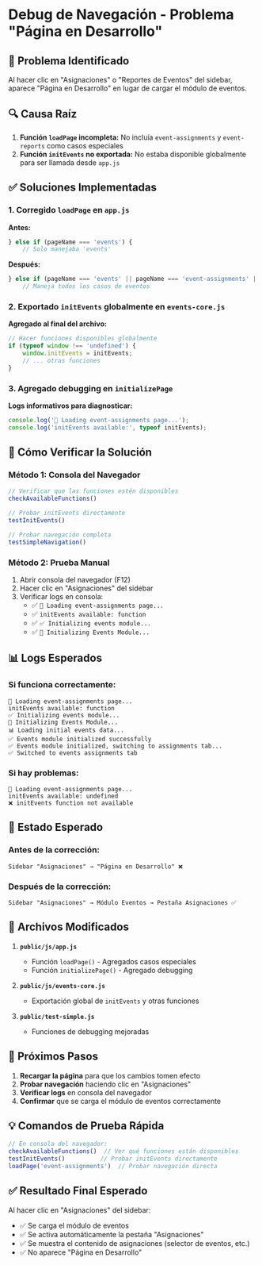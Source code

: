 # Debug de Navegación - Problema "Página en Desarrollo"

## 🐛 **Problema Identificado**

Al hacer clic en "Asignaciones" o "Reportes de Eventos" del sidebar, aparece "Página en Desarrollo" en lugar de cargar el módulo de eventos.

## 🔍 **Causa Raíz**

1. **Función `loadPage` incompleta:** No incluía `event-assignments` y `event-reports` como casos especiales
2. **Función `initEvents` no exportada:** No estaba disponible globalmente para ser llamada desde `app.js`

## ✅ **Soluciones Implementadas**

### 1. **Corregido `loadPage` en `app.js`**

**Antes:**
```javascript
} else if (pageName === 'events') {
    // Solo manejaba 'events'
```

**Después:**
```javascript
} else if (pageName === 'events' || pageName === 'event-assignments' || pageName === 'event-reports') {
    // Maneja todos los casos de eventos
```

### 2. **Exportado `initEvents` globalmente en `events-core.js`**

**Agregado al final del archivo:**
```javascript
// Hacer funciones disponibles globalmente
if (typeof window !== 'undefined') {
    window.initEvents = initEvents;
    // ... otras funciones
}
```

### 3. **Agregado debugging en `initializePage`**

**Logs informativos para diagnosticar:**
```javascript
console.log('🔄 Loading event-assignments page...');
console.log('initEvents available:', typeof initEvents);
```

## 🧪 **Cómo Verificar la Solución**

### **Método 1: Consola del Navegador**
```javascript
// Verificar que las funciones estén disponibles
checkAvailableFunctions()

// Probar initEvents directamente
testInitEvents()

// Probar navegación completa
testSimpleNavigation()
```

### **Método 2: Prueba Manual**
1. Abrir consola del navegador (F12)
2. Hacer clic en "Asignaciones" del sidebar
3. Verificar logs en consola:
   - ✅ `🔄 Loading event-assignments page...`
   - ✅ `initEvents available: function`
   - ✅ `✅ Initializing events module...`
   - ✅ `🎯 Initializing Events Module...`

## 📊 **Logs Esperados**

### **Si funciona correctamente:**
```
🔄 Loading event-assignments page...
initEvents available: function
✅ Initializing events module...
🎯 Initializing Events Module...
📊 Loading initial events data...
✅ Events module initialized successfully
✅ Events module initialized, switching to assignments tab...
✅ Switched to events assignments tab
```

### **Si hay problemas:**
```
🔄 Loading event-assignments page...
initEvents available: undefined
❌ initEvents function not available
```

## 🎯 **Estado Esperado**

### **Antes de la corrección:**
```
Sidebar "Asignaciones" → "Página en Desarrollo" ❌
```

### **Después de la corrección:**
```
Sidebar "Asignaciones" → Módulo Eventos → Pestaña Asignaciones ✅
```

## 🔧 **Archivos Modificados**

1. **`public/js/app.js`**
   - Función `loadPage()` - Agregados casos especiales
   - Función `initializePage()` - Agregado debugging

2. **`public/js/events-core.js`**
   - Exportación global de `initEvents` y otras funciones

3. **`public/test-simple.js`**
   - Funciones de debugging mejoradas

## 🚀 **Próximos Pasos**

1. **Recargar la página** para que los cambios tomen efecto
2. **Probar navegación** haciendo clic en "Asignaciones"
3. **Verificar logs** en consola del navegador
4. **Confirmar** que se carga el módulo de eventos correctamente

## 💡 **Comandos de Prueba Rápida**

```javascript
// En consola del navegador:
checkAvailableFunctions()  // Ver qué funciones están disponibles
testInitEvents()          // Probar initEvents directamente
loadPage('event-assignments')  // Probar navegación directa
```

## ✅ **Resultado Final Esperado**

Al hacer clic en "Asignaciones" del sidebar:
- ✅ Se carga el módulo de eventos
- ✅ Se activa automáticamente la pestaña "Asignaciones"
- ✅ Se muestra el contenido de asignaciones (selector de eventos, etc.)
- ✅ No aparece "Página en Desarrollo"